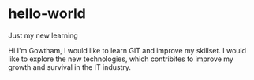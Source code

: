 # hello-world
Just my new learning


Hi I'm Gowtham,
I would like to learn GIT and improve my skillset.
I would like to explore the new technologies, which contribites to improve my growth and survival in the IT industry.

